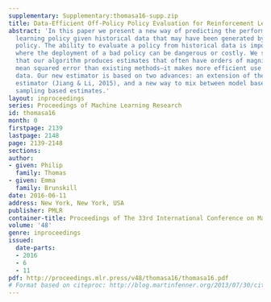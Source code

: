 ```yaml
---
supplementary: Supplementary:thomasa16-supp.zip
title: Data-Efficient Off-Policy Policy Evaluation for Reinforcement Learning
abstract: 'In this paper we present a new way of predicting the performance of a reinforcement
  learning policy given historical data that may have been generated by a different
  policy. The ability to evaluate a policy from historical data is important for applications
  where the deployment of a bad policy can be dangerous or costly. We show empirically
  that our algorithm produces estimates that often have orders of magnitude lower
  mean squared error than existing methods—it makes more efficient use of the available
  data. Our new estimator is based on two advances: an extension of the doubly robust
  estimator (Jiang & Li, 2015), and a new way to mix between model based and importance
  sampling based estimates.'
layout: inproceedings
series: Proceedings of Machine Learning Research
id: thomasa16
month: 0
firstpage: 2139
lastpage: 2148
page: 2139-2148
sections: 
author:
- given: Philip
  family: Thomas
- given: Emma
  family: Brunskill
date: 2016-06-11
address: New York, New York, USA
publisher: PMLR
container-title: Proceedings of The 33rd International Conference on Machine Learning
volume: '48'
genre: inproceedings
issued:
  date-parts:
  - 2016
  - 6
  - 11
pdf: http://proceedings.mlr.press/v48/thomasa16/thomasa16.pdf
# Format based on citeproc: http://blog.martinfenner.org/2013/07/30/citeproc-yaml-for-bibliographies/
---
```

